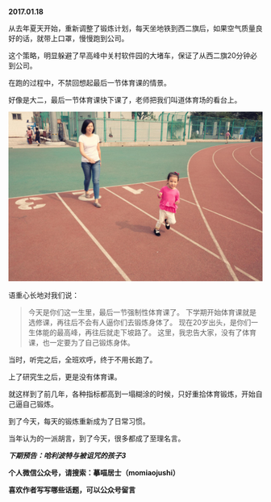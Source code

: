 
          
            
**2017.01.18**

从去年夏天开始，重新调整了锻炼计划，每天坐地铁到西二旗后，如果空气质量良好的话，就带上口罩，慢慢跑到公司。

这个策略，明显躲避了早高峰中关村软件园的大堵车，保证了从西二旗20分钟必到公司。

在跑的过程中，不禁回想起最后一节体育课的情景。

好像是大二，最后一节体育课快下课了，老师把我们叫道体育场的看台上。




![](img/51001-b75f3c6f254c4484.jpg)




语重心长地对我们说：
>今天是你们这一生里，最后一节强制性体育课了。
下学期开始体育课就是选修课，再往后不会有人逼你们去锻炼身体了。
现在20岁出头，是你们一生体能的最高峰，再往后就走下坡路了。
这里，我忠告大家，没有了体育课，也一定要为了自己锻炼身体。



当时，听完之后，全班欢呼，终于不用长跑了。

上了研究生之后，更是没有体育课。

就这样到了前几年，各种指标都高到一塌糊涂的时候，只好重拾体育锻炼，开始自己逼自己锻炼。

到了今天，每天的锻炼重新成为了日常习惯。

当年认为的一派胡言，到了今天，很多都成了至理名言。


***下期预告：哈利波特与被诅咒的孩子3***


**个人微信公众号，请搜索：摹喵居士（momiaojushi）**

**喜欢作者写写哪些话题，可以公众号留言**

          
        